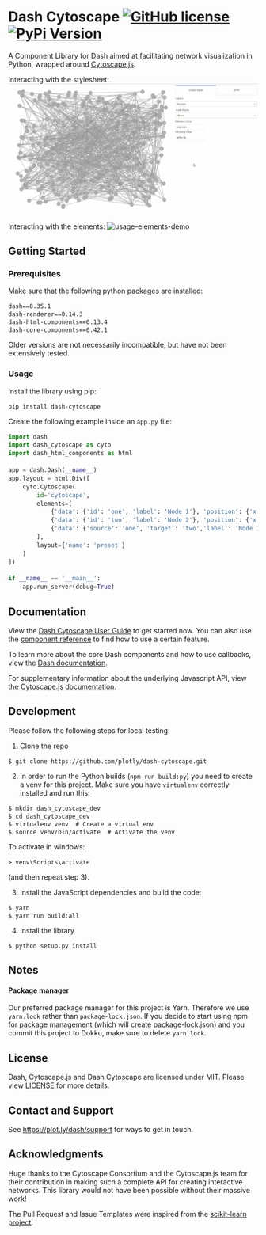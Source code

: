 # Dash Cytoscape [![GitHub license](https://img.shields.io/badge/license-MIT-blue.svg)](https://github.com/plotly/dash-cytoscape/blob/master/LICENSE) [![PyPi Version](https://img.shields.io/pypi/v/dash-cytoscape.svg)](https://pypi.org/project/dash-cytoscape/)

A Component Library for Dash aimed at facilitating network visualization in Python, wrapped around [Cytoscape.js](http://js.cytoscape.org/).

Interacting with the stylesheet:
![usage-stylesheet-demo](https://raw.githubusercontent.com/plotly/dash-cytoscape/master/demos/images/usage-stylesheet-demo.gif)

Interacting with the elements:
![usage-elements-demo](https://raw.githubusercontent.com/plotly/dash-cytoscape/master/demos/images/usage-elements-demo.gif)

## Getting Started

### Prerequisites

Make sure that the following python packages are installed:

```
dash==0.35.1
dash-renderer==0.14.3
dash-html-components==0.13.4
dash-core-components==0.42.1
```

Older versions are not necessarily incompatible, but have not been extensively tested.

### Usage

Install the library using pip:

```
pip install dash-cytoscape
```

Create the following example inside an `app.py` file:

```python
import dash
import dash_cytoscape as cyto
import dash_html_components as html

app = dash.Dash(__name__)
app.layout = html.Div([
    cyto.Cytoscape(
        id='cytoscape',
        elements=[
            {'data': {'id': 'one', 'label': 'Node 1'}, 'position': {'x': 50, 'y': 50}},
            {'data': {'id': 'two', 'label': 'Node 2'}, 'position': {'x': 200, 'y': 200}},
            {'data': {'source': 'one', 'target': 'two','label': 'Node 1 to 2'}}
        ],
        layout={'name': 'preset'}
    )
])

if __name__ == '__main__':
    app.run_server(debug=True)
```


## Documentation

View the [Dash Cytoscape User Guide](https://dash.plot.ly/cytoscape/) to get started now. You can also use the [component reference](https://dash.plot.ly/cytoscape/reference/) to find how to use a certain feature.

To learn more about the core Dash components and how to use callbacks, view the [Dash documentation](https://dash.plot.ly/).

For supplementary information about the underlying Javascript  API, view the [Cytoscape.js documentation](http://js.cytoscape.org/).

## Development

Please follow the following steps for local testing:

1. Clone the repo
```commandline
$ git clone https://github.com/plotly/dash-cytoscape.git
```
2. In order to run the Python builds (`npm run build:py`) you need to create a 
venv for this project. Make sure you have `virtualenv` correctly installed and run this:
```commandline
$ mkdir dash_cytoscape_dev
$ cd dash_cytoscape_dev
$ virtualenv venv  # Create a virtual env
$ source venv/bin/activate  # Activate the venv
```

To activate in windows:
```commandline
> venv\Scripts\activate
```
(and then repeat step 3).

3. Install the JavaScript dependencies and build the code:
```commandline
$ yarn
$ yarn run build:all
```

4. Install the library
```commandline
$ python setup.py install
```



## Notes

#### Package manager
Our preferred package manager for this project is Yarn. Therefore we use `yarn.lock` rather than `package-lock.json`. If you decide to start using npm for package management (which will create package-lock.json) and you commit this project to Dokku, make sure to delete `yarn.lock`.


## License

Dash, Cytoscape.js and Dash Cytoscape are licensed under MIT. Please view [LICENSE](LICENSE) for more details.

## Contact and Support

See https://plot.ly/dash/support for ways to get in touch.

## Acknowledgments

Huge thanks to the Cytoscape Consortium and the Cytoscape.js team for their contribution in making such a complete API for creating interactive networks. This library would not have been possible without their massive work!

The Pull Request and Issue Templates were inspired from the
[scikit-learn project](https://github.com/scikit-learn/scikit-learn).
